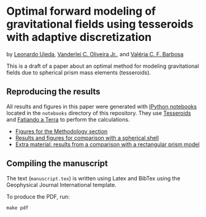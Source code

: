 #  Optimal forward modeling of gravitational fields using tesseroids with adaptive discretization 

by [Leonardo Uieda](http://www.leouieda.com/),
[Vanderlei C. Oliveira Jr.](http://fatiando.org/people/oliveira-jr/), and
[Valéria C. F. Barbosa](http://lattes.cnpq.br/0391036221142471)

This is a draft of a paper about an optimal method for modeling gravitational fields due to spherical prism mass elements (tesseroids).

## Reproducing the results

All results and figures in this paper were generated with [IPython notebooks](http://ipython.org/notebook.html) located in the `notebooks` directory of this repository. They use [Tesseroids](http://www.leouieda.com/tesseroids) and [Fatiando a Terra](http://fatiando.org) to perform the calculations.

* [Figures for the Methodology section](http://nbviewer.ipython.org/github/pinga-lab/paper-tesseroids/blob/master/notebooks/methods_figures.ipynb)
* [Results and figures for comparison with a spherical shell](http://nbviewer.ipython.org/github/pinga-lab/paper-tesseroids/blob/master/notebooks/tesseroid_vs_spherical_shell.ipynb)
* [Extra material: results from a comparison with a rectangular prism model](http://nbviewer.ipython.org/github/pinga-lab/paper-tesseroids/blob/master/notebooks/tesseroid_vs_prism.ipynb)

## Compiling the manuscript

The text (`manuscript.tex`)
is written using Latex and BibTex using the Geophysical Journal International template.

To produce the PDF, run:

    make pdf

